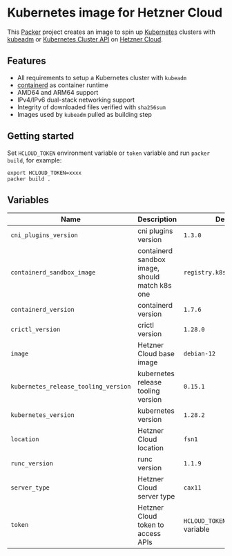 # Kubernetes image for Hetzner Cloud

This [Packer](https://www.packer.io) project creates an image to spin up [Kubernetes](https://kubernetes.io) clusters with [kubeadm](https://kubernetes.io/docs/reference/setup-tools/kubeadm) or [Kubernetes Cluster API](https://cluster-api.sigs.k8s.io) on [Hetzner Cloud](https://www.hetzner.com/cloud).

## Features

- All requirements to setup a Kubernetes cluster with `kubeadm`
- [containerd](https://containerd.io) as container runtime
- AMD64 and ARM64 support
- IPv4/IPv6 dual-stack networking support
- Integrity of downloaded files verified with `sha256sum`
- Images used by `kubeadm` pulled as building step

## Getting started

Set `HCLOUD_TOKEN` environment variable or `token` variable and run `packer build`, for example:

```shell
export HCLOUD_TOKEN=xxxx
packer build .
```

## Variables

| Name                                 | Description                                    | Default                             |
| ------------------------------------ | ---------------------------------------------- | ----------------------------------- |
| `cni_plugins_version`                | cni plugins version                            | `1.3.0`                             |
| `containerd_sandbox_image`           | containerd sandbox image, should match k8s one | `registry.k8s.io/pause:3.9`         |
| `containerd_version`                 | containerd version                             | `1.7.6`                             |
| `crictl_version`                     | crictl version                                 | `1.28.0`                            |
| `image`                              | Hetzner Cloud base image                       | `debian-12`                         |
| `kubernetes_release_tooling_version` | kubernetes release tooling version             | `0.15.1`                            |
| `kubernetes_version`                 | kubernetes version                             | `1.28.2`                            |
| `location`                           | Hetzner Cloud location                         | `fsn1`                              |
| `runc_version`                       | runc version                                   | `1.1.9`                             |
| `server_type`                        | Hetzner Cloud server type                      | `cax11`                             |
| `token`                              | Hetzner Cloud token to access APIs             | `HCLOUD_TOKEN` environment variable |
